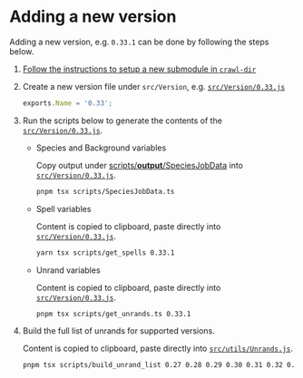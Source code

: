 # Adding a new version

Adding a new version, e.g. `0.33.1` can be done by following the steps below.

1. [Follow the instructions to setup a new submodule in `crawl-dir`](../crawl-dir/README.md)

1. Create a new version file under `src/Version`, e.g. [`src/Version/0.33.js`](../src/Version/0.33.js)

   ```js
   exports.Name = '0.33';
   ```

1. Run the scripts below to generate the contents of the [`src/Version/0.33.js`](../src/Version/0.33.js).

   - Species and Background variables

     Copy output under [scripts/**output**/SpeciesJobData](../scripts/__output__/SpeciesJobData) into [`src/Version/0.33.js`](../src/Version/0.33.js).

     ```bash
     pnpm tsx scripts/SpeciesJobData.ts
     ```

   - Spell variables

     Content is copied to clipboard, paste directly into [`src/Version/0.33.js`](../src/Version/0.33.js).

     ```bash
     yarn tsx scripts/get_spells 0.33.1
     ```

   - Unrand variables

     Content is copied to clipboard, paste directly into [`src/Version/0.33.js`](../src/Version/0.33.js).

     ```bash
     pnpm tsx scripts/get_unrands.ts 0.33.1
     ```

1. Build the full list of unrands for supported versions.

   Content is copied to clipboard, paste directly into [`src/utils/Unrands.js`](../src/utils/Unrands.js).

   ```bash
   pnpm tsx scripts/build_unrand_list 0.27 0.28 0.29 0.30 0.31 0.32 0.33
   ```
